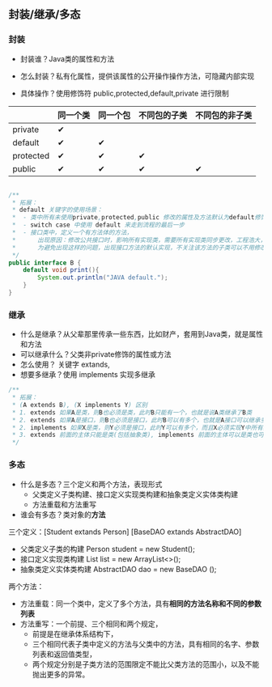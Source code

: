 ## 封装/继承/多态



### 封装

- 封装谁？Java类的属性和方法

- 怎么封装？私有化属性，提供该属性的公开操作操作方法，可隐藏内部实现

- 具体操作？使用修饰符 public,protected,default,private 进行限制

  

|           | 同一个类 | 同一个包 | 不同包的子类 | 不同包的非子类 |
| --------- | -------- | -------- | ------------ | :------------- |
| private   | ✔        |          |              |                |
| default   | ✔        | ✔        |              |                |
| protected | ✔        | ✔        | ✔            |                |
| public    | ✔        | ✔        | ✔            | ✔              |



```java

/**
 * 拓展：
 * default 关键字的使用场景：
 *  - 类中所有未使用private,protected,public 修改的属性及方法默认为default修饰
 *  - switch case 中使用 default 来走到流程的最后一步
 *  - 接口类中，定义一个有方法体的方法，
 *      出现原因：修改公共接口时，影响所有实现类，需要所有实现类同步更改，工程浩大，且难免遗漏
 *      为避免出现这样的问题，出现接口方法的默认实现，不关注该方法的子类可以不用修改代码
 */
public interface B {
    default void print(){
        System.out.println("JAVA default.");
    }
}
```





### 继承

- 什么是继承？从父辈那里传承一些东西，比如财产，套用到Java类，就是属性和方法
- 可以继承什么？父类非private修饰的属性或方法
- 怎么使用？ 关键字 extands, 
- 想要多继承？使用 implements 实现多继承

```java
/**
 * 拓展：
 * (A extends B), (X implements Y) 区别
 * 1. extends 如果A是类，则B也必须是类，此时B只能有一个，也就是说A类继承了B类
 * 2. extends 如果A是接口，则B也必须是接口，此时B可以有多个，也就是A接口可以继承多个B接口
 * 2. implements 如果X是类，则Y必须是接口，此时Y可以有多个，而且X必须实现Y中所有非default方法,因为接口方法默认public
 * 3. extends 前面的主体只能是类(包括抽象类), implements 前面的主体可以是类也可以是接口
 */
```



### 多态

- 什么是多态？三个定义和两个方法，表现形式
  - 父类定义子类构建、接口定义实现类构建和抽象类定义实体类构建
  - 方法重载和方法重写
- 谁会有多态？类对象的**方法**



三个定义：[Student extands Person] [BaseDAO extands AbstractDAO]

- 父类定义子类的构建 Person student = new Student();
- 接口定义实现类构建 List<String> list = new ArrayList<>();
- 抽象类定义实体类构建 AbstractDAO  dao = new BaseDAO ();

两个方法：

- 方法重载：同一个类中，定义了多个方法，具有**相同的方法名称和不同的参数列表**
- 方法重写：一个前提、三个相同和两个规定，
  - 前提是在继承体系结构下，
  - 三个相同代表子类中定义的方法与父类中的方法，具有相同的名字、参数列表和返回值类型，
  - 两个规定分别是子类方法的范围限定不能比父类方法的范围小，以及不能抛出更多的异常。











